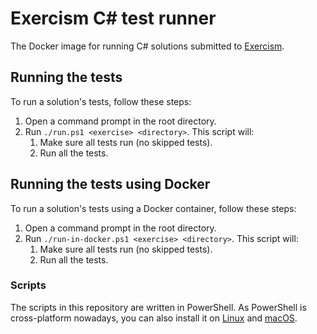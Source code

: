 # Exercism C# test runner

The Docker image for running C# solutions submitted to [Exercism](https://exercism.io).

## Running the tests

To run a solution's tests, follow these steps:

1. Open a command prompt in the root directory.
1. Run `./run.ps1 <exercise> <directory>`. This script will:
   1. Make sure all tests run (no skipped tests).
   1. Run all the tests.

## Running the tests using Docker

To run a solution's tests using a Docker container, follow these steps:

1. Open a command prompt in the root directory.
1. Run `./run-in-docker.ps1 <exercise> <directory>`. This script will:
   1. Make sure all tests run (no skipped tests).
   1. Run all the tests.

### Scripts

The scripts in this repository are written in PowerShell. As PowerShell is cross-platform nowadays, you can also install it on [Linux](https://docs.microsoft.com/en-us/powershell/scripting/install/installing-powershell-core-on-linux?view=powershell-6) and [macOS](https://docs.microsoft.com/en-us/powershell/scripting/install/installing-powershell-core-on-macos?view=powershell-6).
